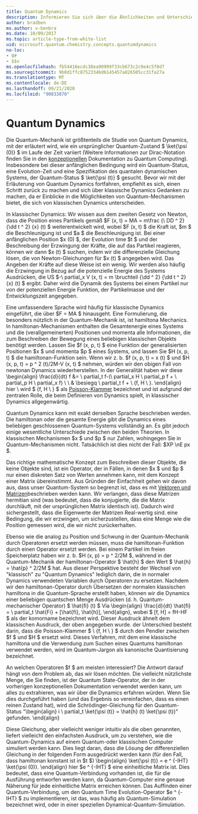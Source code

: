 ```yaml
---
title: Quantum Dynamics
description: Informieren Sie sich über die Ähnlichkeiten und Unterschiede zwischen Quantum Dynamics und Classic Dynamics.
author: bradben
ms.author: v-benbra
ms.date: 10/09/2017
ms.topic: article-type-from-white-list
uid: microsoft.quantum.chemistry.concepts.quantumdynamics
no-loc:
- Q#
- $$v
ms.openlocfilehash: fb54416ecdc38ea90999f33cb673c2c9e4c5f8d7
ms.sourcegitcommit: 9b0d1ffc8752334bd6145457a826505cc31fa27a
ms.translationtype: MT
ms.contentlocale: de-DE
ms.lasthandoff: 09/21/2020
ms.locfileid: "90833870"
---
```

# <a name="quantum-dynamics"></a>Quantum Dynamics

Die Quantum-Mechanik ist größtenteils die Studie von Quantum Dynamics, mit der erläutert wird, wie ein ursprünglicher Quantum-Zustand $ \ket{\psi (0)} $ im Laufe der Zeit variiert (Weitere Informationen zur Dirac-Notation finden Sie in den [konzeptionellen](xref:microsoft.quantum.concepts.dirac) Dokumentation zu Quantum Computing).
Insbesondere bei dieser anfänglichen Bedingung wird ein Quantum-Status, eine Evolution-Zeit und eine Spezifikation des quantalen dynamischen Systems, der Quantum-Status $ \ket{\psi (t)} $ gesucht.
Bevor wir mit der Erläuterung von Quantum Dynamics fortfahren, empfiehlt es sich, einen Schritt zurück zu machen und sich über klassische Dynamics Gedanken zu machen, da er Einblicke in die Möglichkeiten von Quantum-Mechanismen bietet, die sich von klassischen Dynamics unterscheiden.

In klassischer Dynamics: Wir wissen aus dem zweiten Gesetz von Newton, dass die Position eines Partikels gemäß $F (x, t) = MA = m\frac {\ DD ^ 2} {\dd t ^ 2} {x} (t) $ weiterentwickelt wird, wobei $F (x, t) $ die Kraft ist, $m $ die Beschleunigung ist und $a $ die Beschleunigung ist.
Bei einer anfänglichen Position $x (0) $, der Evolution time $t $ und der Beschreibung der Erzwingung der Kräfte, die auf das Partikel reagieren, können wir dann $x (t) $ suchen, indem wir die differenzielle Gleichung lösen, die von Newton-Gleichungen für $x (t) $ angegeben wird.
Das Angeben der Kräfte auf diese Weise ist ein wenig.
Wir werden also häufig die Erzwingung in Bezug auf die potenzielle Energie des Systems Ausdrücken, die US $-\ partial_x V (x, t) = m \bruchteil {\dd ^ 2} {\dd t ^ 2} {x} (t) $ ergibt.
Daher wird die Dynamik des Systems bei einem Partikel nur von der potenziellen Energie Funktion, der Partikelmasse und der Entwicklungszeit angegeben.

Eine umfassendere Sprache wird häufig für klassische Dynamics eingeführt, die über $F = MA $ hinausgeht.
Eine Formulierung, die besonders nützlich in der Quantum-Mechanik ist, ist hamiltona Mechanics.
In hamiltonan-Mechanismen enthalten die Gesamtenergie eines Systems und die (verallgemeinerten) Positionen und momenta alle Informationen, die zum Beschreiben der Bewegung eines beliebigen klassischen Objekts benötigt werden.
Lassen Sie $f (x, p, t) $ eine Funktion der generalisierten Positionen $x $ und momenta $p $ eines Systems, und lassen Sie $H (x, p, t) $ die hamiltonan-Funktion sein.
Wenn wir z. b. $f (x, p, t) = x (t) $ und $H (x, p, t) = p ^ 2 (t)/2M-V (x, t) $ nehmen, würden wir den obigen Fall von newtonan Dynamics wiederherstellen.
In der Generalität haben wir diese \begin{align} \frac{d}{dt} f &= \ partial_t f-(\ partial_x H \ partial_p f + \ partial_p H \ partial_x f) \\ \\ & \besiegq \ partial_t f + \\ {f, H \\ }.
\end{align} hier \\ wird $ {f, H \\ } $ als [Poisson-Klammer](https://en.wikipedia.org/wiki/Poisson_bracket) bezeichnet und ist aufgrund der zentralen Rolle, die beim Definieren von Dynamics spielt, in klassischer Dynamics allgegenwärtig.

Quantum Dynamics kann mit exakt derselben Sprache beschrieben werden.
Die hamiltonan oder die gesamte Energie gibt die Dynamics eines beliebigen geschlossenen Quantum-Systems vollständig an.
Es gibt jedoch einige wesentliche Unterschiede zwischen den beiden Theorien.
In klassischen Mechanismen $x $ und $p $ nur Zahlen, wohingegen Sie in Quantum-Mechanismen nicht.
Tatsächlich ist dies nicht der Fall: $XP \nE px $.

Das richtige mathematische Konzept zum Beschreiben dieser Objekte, die keine Objekte sind, ist ein Operator, der in Fällen, in denen $x $ und $p $ nur einen diskreten Satz von Werten annehmen kann, mit dem Konzept einer Matrix übereinstimmt.
Aus Gründen der Einfachheit gehen wir davon aus, dass unser Quantum-System so begrenzt ist, dass es mit [Vektoren und Matrizen](xref:microsoft.quantum.concepts.vectors)beschrieben werden kann.
Wir verlangen, dass diese Matrizen hermitian sind (was bedeutet, dass die konjugierte, die die Matrix durchläuft, mit der ursprünglichen Matrix identisch ist).
Dadurch wird sichergestellt, dass die Eigenwerte der Matrizen Real-wertig sind. eine Bedingung, die wir erzwingen, um sicherzustellen, dass eine Menge wie die Position gemessen wird, die wir nicht zurückerhalten.

Ebenso wie die analog zu Position und Schwung in der Quantum-Mechanik durch Operatoren ersetzt werden müssen, muss die hamiltonan-Funktion durch einen Operator ersetzt werden.
Bei einem Partikel im freien Speicherplatz haben wir z. b. $H (x, p) = p ^ 2/2M $, während in der Quantum-Mechanik der hamiltonan-Operator $ \hat{h} $ den Wert $ \hat{h} = \hat{p} ^ 2/2M $ hat.
Aus dieser Perspektive besteht der Wechsel von "klassisch" zu "Quantum Dynamics" lediglich darin, die in normaler Dynamics verwendeten Variablen durch Operatoren zu ersetzen.
Nachdem wir den hamiltonan-Operator durch Übersetzen der normalen klassischen hamiltona in die Quantum-Sprache erstellt haben, können wir die Dynamics einer beliebigen quantschen Menge Ausdrücken (d. h. Quantum-mechanischer Operator) $ \hat{fi} (t) $ Via \begin{align} \frac{d}{dt} \hat{fi} = \ partial_t \hat{Fi} + [\hat{fi}, \hat{h}], \end{align}, wobei $ [f, H] = fH-HF $ als der komorname bezeichnet wird.
Dieser Ausdruck ähnelt dem klassischen Ausdruck, der oben angegeben wurde. der Unterschied besteht darin, dass die Poisson-Klammer $ \\ {f, H \\ } $ durch den Pendler zwischen $f $ und $H $ ersetzt wird.
Dieses Verfahren, mit dem eine klassische hamiltona und die Verwendung zum Suchen eines Quantums hamiltonan verwendet werden, wird im Quantum-Jargon als kanonische Quantisierung bezeichnet.

An welchen Operatoren $f $ am meisten interessiert?  Die Antwort darauf hängt von dem Problem ab, das wir lösen möchten.
Die vielleicht nützlichste Menge, die Sie finden, ist der Quantum State-Operator, der in der vorherigen konzeptionellen Dokumentation verwendet werden kann, um alles zu extrahieren, was wir über die Dynamics erfahren würden.
Wenn Sie dies durchgeführt haben (und das Ergebnis so vereinfachen, dass es einen reinen Zustand hat), wird die Schrödinger-Gleichung für den Quantum-Status "\begin{align} i \ partial_t \ket{\psi (t)} = \hat{h} (t) \ket{\psi (t)}" gefunden.
\end{align}

Diese Gleichung, aber vielleicht weniger intuitiv als die oben genannten, liefert vielleicht den einfachsten Ausdruck, um zu verstehen, wie die Quantum-Dynamics auf einem Quantum-oder klassischen Computer simuliert werden kann.
Dies liegt daran, dass die Lösung der differenziellen Gleichung in der folgenden Form ausgedrückt werden kann (für den Fall, dass hamiltonan konstant ist in $t $) \begin{align} \ket{\psi (t)} = e ^ {-IHT} \ket{\psi (0)}.
\end{align} hier $e ^ {-IHT} $ eine einheitliche Matrix ist.
Dies bedeutet, dass eine Quantum-Verbindung vorhanden ist, die für die Ausführung entworfen werden kann, da Quantum-Computer eine genaue Näherung für jede einheitliche Matrix erreichen können.
Das Auffinden einer Quantum-Verbindung, um den Quantum Time Evolution-Operator $e ^ {-IHT} $ zu implementieren, ist das, was häufig als Quantum-Simulation bezeichnet wird, oder in einer speziellen Dynamical-Quantum-Simulation.
